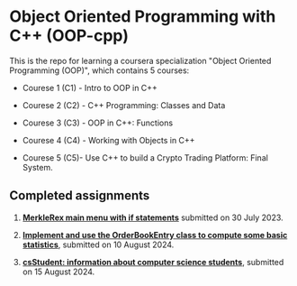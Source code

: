 # Object Oriented Programming with C++ (OOP-cpp)

This is the repo for learning a coursera specialization "Object Oriented Programming (OOP)", which contains 5 courses:

- Courese 1 (C1) - Intro to OOP in C++

- Courese 2 (C2) - C++ Programming: Classes and Data

- Courese 3 (C3) - OOP in C++: Functions

- Courese 4 (C4) - Working with Objects in C++

- Courese 5 (C5)- Use C++ to build a Crypto Trading Platform: Final System.

## Completed assignments

1. **[MerkleRex main menu with if statements](https://github.com/jayenliao/OOP-cpp/blob/main/C1M1/assignment_c1m1_jc-liao.mp4)** submitted on 30 July 2023.

2. **[Implement and use the OrderBookEntry class to compute some basic statistics](https://github.com/jayenliao/OOP-cpp/tree/main/C2M1/assignment)**, submitted on 10 August 2024.

3. [**csStudent: information about computer science students**](https://github.com/jayenliao/OOP-cpp/tree/main/C3M1/assignment), submitted on 15 August 2024.

